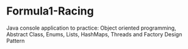 # Formula1-Racing
Java console application to practice: Object oriented programming, Abstract Class, Enums, Lists, HashMaps, Threads and Factory Design Pattern

